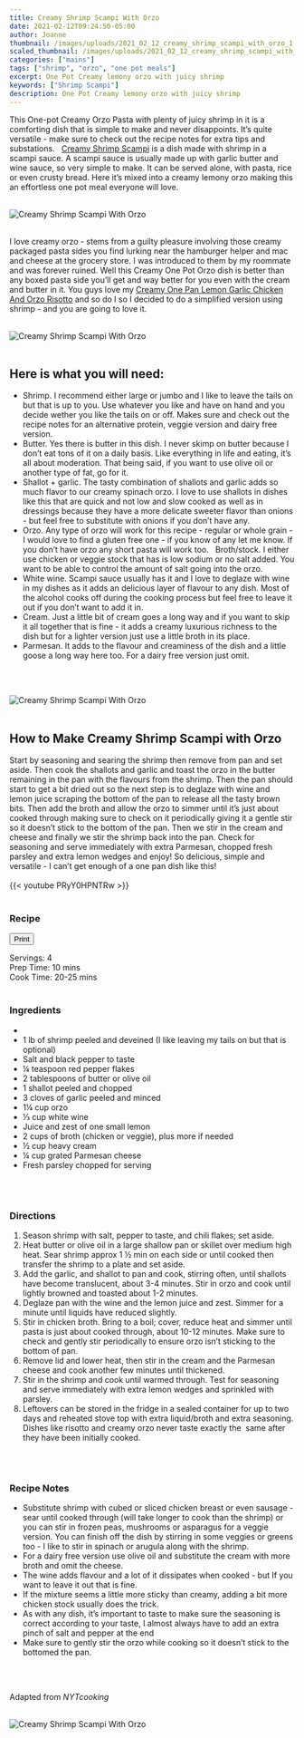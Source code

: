 ```yaml
---
title: Creamy Shrimp Scampi With Orzo
date: 2021-02-12T09:24:50-05:00
author: Joanne
thumbnail: /images/uploads/2021_02_12_creamy_shrimp_scampi_with_orzo_1.jpg
scaled_thumbnail: /images/uploads/2021_02_12_creamy_shrimp_scampi_with_orzo_0.jpg
categories: ["mains"]
tags: ["shrimp", "orzo", "one pot meals"]
excerpt: One Pot Creamy lemony orzo with juicy shrimp 
keywords: ["Shrimp Scampi"]
description: One Pot Creamy lemony orzo with juicy shrimp 
---
```

<span class="blog-text">

This One-pot Creamy Orzo Pasta with plenty of juicy shrimp in it is a comforting dish that is simple to make and never disappoints. It’s quite versatile - make sure to check out the recipe notes for extra tips and substations.  
[Creamy Shrimp Scampi](https://www.oliveandmango.com/lemon-garlic-shrimp-pasta/) is a dish made with shrimp in a scampi sauce. A scampi sauce is usually made up with garlic butter and wine sauce, so very simple to make. It can be served alone, with pasta, rice or even crusty bread. Here it’s mixed into a creamy lemony orzo making this an effortless one pot meal everyone will love. 
</br>
</br>

![Creamy Shrimp Scampi With Orzo](/images/uploads/2021_02_12_creamy_shrimp_scampi_with_orzo_2.jpg)
</br>
</br>

I love creamy orzo - stems from a guilty pleasure involving those creamy packaged pasta sides you find lurking near the hamburger helper and mac and cheese at the grocery store. I was introduced to them by my roommate and was forever ruined. Well this Creamy One Pot Orzo dish is better than any boxed pasta side you’ll get and way better for you even with the cream and butter in it. You guys love my [Creamy One Pan Lemon Garlic Chicken And Orzo Risotto](https://www.oliveandmango.com/creamy-one-pan-lemon-garlic-chicken-and-orzo-risotto/) and so do I so I decided to do a simplified version using shrimp - and you are going to love it. 
</br>
</br>

![Creamy Shrimp Scampi With Orzo](/images/uploads/2021_02_12_creamy_shrimp_scampi_with_orzo_3.jpg)
</br>
</br>

## Here is what you will need: 
* Shrimp. I recommend either large or jumbo and I like to leave the tails on but that is up to you. Use whatever you like and have on hand and you decide wether you like the tails on or off. Makes sure and check out the recipe notes for an alternative protein, veggie version and dairy free version. 
* Butter. Yes there is butter in this dish. I never skimp on butter because I don’t eat tons of it on a daily basis. Like everything in life and eating, it’s all about moderation. That being said, if you want to use olive oil or another type of fat, go for it. 
* Shallot + garlic. The tasty combination of shallots and garlic adds so much flavor to our creamy spinach orzo. I love to use shallots in dishes like this that are quick and not low and slow cooked as well as in dressings because they have a more delicate sweeter flavor than onions - but feel free to substitute with onions if you don’t have any. 
* Orzo. Any type of orzo will work for this recipe - regular or whole grain - I would love to find a gluten free one - if you know of any let me know. If you don’t have orzo any short pasta will work too.  
Broth/stock. I either use chicken or veggie stock that has is low sodium or no salt added. You want to be able to control the amount of salt going into the orzo. 
* White wine. Scampi sauce usually has it and I love to deglaze with wine in my dishes as it adds an delicious layer of flavour to any dish. Most of the alcohol cooks off during the cooking process but feel free to leave it out if you don’t want to add it in. 
* Cream. Just a little bit of cream goes a long way and if you want to skip it all together that is fine - it adds a creamy luxurious richness to the dish but for a lighter version just use a little broth in its place. 
* Parmesan. It adds to the flavour and creaminess of the dish and a little goose a long way here too. For a dairy free version just omit. 
</br>
</br>

![Creamy Shrimp Scampi With Orzo](/images/uploads/2021_02_12_creamy_shrimp_scampi_with_orzo_4.jpg)
</br>
</br>

## How to Make Creamy Shrimp Scampi with Orzo 
Start by seasoning and searing the shrimp then remove from pan and set aside. Then cook the shallots and garlic and toast the orzo in the butter remaining in the pan with the flavours from the shrimp. Then the pan should start to get a bit dried out so the next step is to deglaze with wine and lemon juice scraping the bottom of the pan to release all the tasty brown bits. Then add the broth and allow the orzo to simmer until it’s just about cooked through making sure to check on it periodically giving it a gentle stir so it doesn’t stick to the bottom of the pan. Then we stir in the cream and cheese and finally we stir the shrimp back into the pan. Check for seasoning and serve immediately with extra Parmesan, chopped fresh parsley and extra lemon wedges and enjoy! So delicious, simple and versatile - I can’t get enough of a one pan dish like this! 
</br>
</br>
{{< youtube PRyY0HPNTRw >}}
</br>
</br>
</span>

### Recipe
<div print_button><form>
<input type="button" value="Print" class="btn__print" onClick="window.print()">
</form></div>

<div>Servings: <span itemprop="recipeYield">4</div>
<div>Prep Time: <meta itemprop="prepTime" content="PT10M">10 mins</div>
<div>Cook Time: <meta itemprop="cookTime" content="PT25M">20-25 mins</div>
</br>

### Ingredients
* <span itemprop="recipeIngredient"></span>
* <span itemprop="recipeIngredient">1 lb of shrimp peeled and deveined (I like leaving my tails on but that is optional) </span>
* <span itemprop="recipeIngredient">Salt and black pepper to taste </span>
* <span itemprop="recipeIngredient">&frac14; teaspoon red pepper flakes </span>
* <span itemprop="recipeIngredient">2 tablespoons of butter or olive oil </span>
* <span itemprop="recipeIngredient">1 shallot peeled and chopped </span>
* <span itemprop="recipeIngredient">3 cloves of garlic peeled and minced </span>
* <span itemprop="recipeIngredient">1&frac14; cup orzo </span>
* <span itemprop="recipeIngredient">&frac13; cup white wine </span>
* <span itemprop="recipeIngredient">Juice and zest of one small lemon </span>
* <span itemprop="recipeIngredient">2 cups of broth (chicken or veggie), plus more if needed </span>
* <span itemprop="recipeIngredient">&frac12; cup heavy cream </span>
* <span itemprop="recipeIngredient">&frac14; cup grated Parmesan cheese </span>
* <span itemprop="recipeIngredient">Fresh parsley chopped for serving </span>
</br>
</br>

### Directions
1. Season shrimp with salt, pepper to taste, and chili flakes; set aside.
1. Heat butter or olive oil in a large shallow pan or skillet over medium high heat. Sear shrimp approx 1 &frac12; min on each side or until cooked then transfer the shrimp to a plate and set aside. 
1. Add the garlic, and shallot to pan and cook, stirring often, until shallots have become translucent, about 3-4 minutes. Stir in orzo and cook until lightly browned and toasted about 1-2 minutes.
1. Deglaze pan with the wine and the lemon juice and zest. Simmer for a minute until liquids have reduced slightly. 
1. Stir in chicken broth. Bring to a boil; cover, reduce heat and simmer until pasta is just about cooked through, about 10-12 minutes. Make sure to check and gently stir periodically to ensure orzo isn’t sticking to the bottom of pan. 
1. Remove lid and lower heat, then stir in the cream and the Parmesan cheese and cook another few minutes until thickened. 
1. Stir in the shrimp and cook until warmed through. Test for seasoning and serve immediately with extra lemon wedges and sprinkled with parsley. 
1. Leftovers can be stored in the fridge in a sealed container for up to two days and reheated stove top with extra liquid/broth and extra seasoning. Dishes like risotto and creamy orzo never taste exactly the  same after they have been initially cooked. 
</br>
</br>

### Recipe Notes
* Substitute shrimp with cubed or sliced chicken breast or even sausage - sear until cooked through (will take longer to cook than the shrimp) or you can stir in frozen peas, mushrooms or asparagus for a veggie version. You can finish off the dish by stirring in some veggies or greens too - I like to stir in spinach or arugula along with the shrimp.  
* For a dairy free version use olive oil and substitute the cream with more broth and omit the cheese. 
* The wine adds flavour and a lot of it dissipates when cooked - but If you want to leave it out that is fine. 
* If the mixture seems a little more sticky than creamy, adding a bit more chicken stock usually does the trick. 
* As with any dish, it’s important to taste to make sure the seasoning is correct according to your taste, I almost always have to add an extra pinch of salt and pepper at the end 
* Make sure to gently stir the orzo while cooking so it doesn’t stick to the bottomed the pan. 
</br>
</br>

Adapted from _NYTcooking_
</br>
</br>

![Creamy Shrimp Scampi With Orzo](/images/uploads/2021_02_12_creamy_shrimp_scampi_with_orzo_5.jpg)